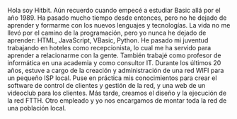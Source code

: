<!--- 
- 👋 Hi, I’m @hitbit72
- 👀 I’m interested in ...
- 🌱 I’m currently learning ...
- 💞️ I’m looking to collaborate on ...
- 📫 How to reach me ...
- 😄 Pronouns: ...
--->
Hola soy Hitbit.
Aún recuerdo cuando empecé a estudiar Basic allá por el año 1989. Ha pasado mucho tiempo desde entonces, pero no he dejado de aprender y formarme con los nuevos lenguajes y tecnologías.
La vida no me llevó por el camino de la programación, pero yo nunca he dejado de aprender: HTML, JavaScript, VBasic, Python.
He pasado mi juventud trabajando en hoteles como recepcionista, lo cual me ha servido para aprender a relacionarme con la gente. También trabajé como profesor de informática en una academia y como consultor IT.
Durante los últimos 20 años, estuve a cargo de la creación y administración de una red WIFI para un pequeño ISP local. Puse en práctica mis conocimientos para crear el software de control de clientes y gestión de la red, y una web de un videoclub para los clientes.
Más tarde, creamos el diseño y la ejecución de la red FTTH. Otro empleado y yo nos encargamos de montar toda la red de una población local.


<!---
hitbit72/hitbit72 is a ✨ special ✨ repository because its `README.md` (this file) appears on your GitHub profile.
You can click the Preview link to take a look at your changes.
--->
